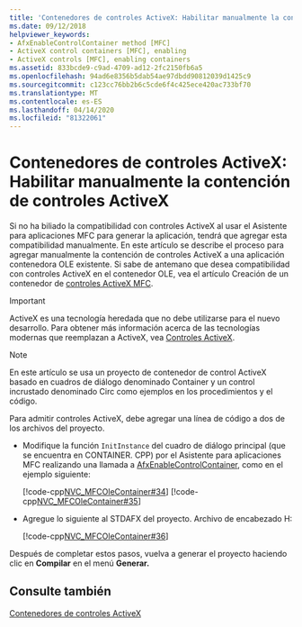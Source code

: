 ```yaml
---
title: 'Contenedores de controles ActiveX: Habilitar manualmente la contención de controles ActiveX'
ms.date: 09/12/2018
helpviewer_keywords:
- AfxEnableControlContainer method [MFC]
- ActiveX control containers [MFC], enabling
- ActiveX controls [MFC], enabling containers
ms.assetid: 833bcde9-c9ad-4709-ad12-2fc2150fb6a5
ms.openlocfilehash: 94ad6e8356b5dab54ae97dbdd90812039d1425c9
ms.sourcegitcommit: c123cc76bb2b6c5cde6f4c425ece420ac733bf70
ms.translationtype: MT
ms.contentlocale: es-ES
ms.lasthandoff: 04/14/2020
ms.locfileid: "81322061"
---
```

# <a name="activex-control-containers-manually-enabling-activex-control-containment"></a>Contenedores de controles ActiveX: Habilitar manualmente la contención de controles ActiveX

Si no ha biliado la compatibilidad con controles ActiveX al usar el Asistente para aplicaciones MFC para generar la aplicación, tendrá que agregar esta compatibilidad manualmente. En este artículo se describe el proceso para agregar manualmente la contención de controles ActiveX a una aplicación contenedora OLE existente. Si sabe de antemano que desea compatibilidad con controles ActiveX en el contenedor OLE, vea el artículo Creación de un contenedor de [controles ActiveX MFC](../mfc/reference/creating-an-mfc-activex-control-container.md).

>[!IMPORTANT]
> ActiveX es una tecnología heredada que no debe utilizarse para el nuevo desarrollo. Para obtener más información acerca de las tecnologías modernas que reemplazan a ActiveX, vea [Controles ActiveX](activex-controls.md).

> [!NOTE]
> En este artículo se usa un proyecto de contenedor de control ActiveX basado en cuadros de diálogo denominado Container y un control incrustado denominado Circ como ejemplos en los procedimientos y el código.

Para admitir controles ActiveX, debe agregar una línea de código a dos de los archivos del proyecto.

- Modifique la función `InitInstance` del cuadro de diálogo principal (que se encuentra en CONTAINER. CPP) por el Asistente para aplicaciones MFC realizando una llamada a [AfxEnableControlContainer](reference/ole-initialization.md#afxenablecontrolcontainer), como en el ejemplo siguiente:

   [!code-cpp[NVC_MFCOleContainer#34](../mfc/codesnippet/cpp/activex-control-containers-manually-enabling-activex-control-containment_1.cpp)]
    [!code-cpp[NVC_MFCOleContainer#35](../mfc/codesnippet/cpp/activex-control-containers-manually-enabling-activex-control-containment_2.cpp)]

- Agregue lo siguiente al STDAFX del proyecto. Archivo de encabezado H:

   [!code-cpp[NVC_MFCOleContainer#36](../mfc/codesnippet/cpp/activex-control-containers-manually-enabling-activex-control-containment_3.h)]

Después de completar estos pasos, vuelva a generar el proyecto haciendo clic en **Compilar** en el menú **Generar.**

## <a name="see-also"></a>Consulte también

[Contenedores de controles ActiveX](../mfc/activex-control-containers.md)
